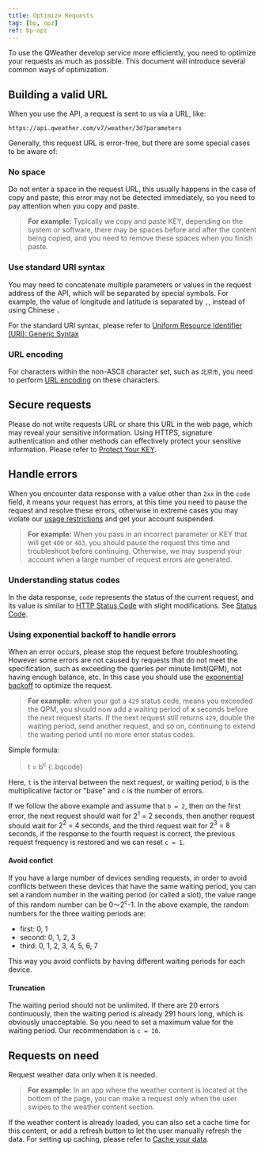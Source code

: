 ```yaml
---
title: Optimize Requests
tag: [bp, opz]
ref: bp-opz
---
```


To use the QWeather develop service more efficiently, you need to optimize your requests as much as possible. This document will introduce several common ways of optimization.

## Building a valid URL

When you use the API, a request is sent to us via a URL, like:

```
https://api.qweather.com/v7/weather/3d?parameters
```

Generally, this request URL is error-free, but there are some special cases to be aware of:

### No space

Do not enter a space in the request URL, this usually happens in the case of copy and paste, this error may not be detected immediately, so you need to pay attention when you copy and paste.

> **For example:** Typically we copy and paste KEY, depending on the system or software, there may be spaces before and after the content being copied, and you need to remove these spaces when you finish paste.

### Use standard URI syntax

You may need to concatenate multiple parameters or values in the request address of the API, which will be separated by special symbols. For example, the value of longitude and latitude is separated by `,`, instead of using Chinese `，`

For the standard URI syntax, please refer to [Uniform Resource Identifier (URI): Generic Syntax](https://datatracker.ietf.org/doc/html/rfc3986)

### URL encoding

For characters within the non-ASCII character set, such as `北京市`, you need to perform [URL encoding](https://en.wikipedia.org/wiki/Percent-encoding) on these characters.

## Secure requests

Please do not write requests URL or share this URL in the web page, which may reveal your sensitive information. Using HTTPS, signature authentication and other methods can effectively protect your sensitive information. Please refer to [Protect Your KEY](/docs/best-practices/protect-data-key/).

## Handle errors

When you encounter data response with a value other than `2xx` in the `code` field, it means your request has errors, at this time you need to pause the request and resolve these errors, otherwise in extreme cases you may violate our [usage restrictions](/en/docs/terms/restriction/) and get your account suspended.

> **For example:** When you pass in an incorrect parameter or KEY that will get `400` or `403`, you should pause the request this time and troubleshoot before continuing. Otherwise, we may suspend your account when a large number of request errors are generated.

### Understanding status codes

In the data response, `code` represents the status of the current request, and its value is similar to [HTTP Status Code](https://developer.mozilla.org/en-US/docs/web/http/status) with slight modifications. See [Status Code](/docs/resource/status-code/).

### Using exponential backoff to handle errors

When an error occurs, please stop the request before troubleshooting. However some errors are not caused by requests that do not meet the specification, such as exceeding the queries per minute limit(QPM), not having enough balance, etc. In this case you should use the [exponential backoff](https://en.wikipedia.org/wiki/Exponential_backoff) to optimize the request.

> **For example:** when your got a `429` status code, means you exceeded the QPM, you should now add a waiting period of **x** seconds before the next request starts. If the next request still returns `429`, double the waiting period, send another request, and so on, continuing to extend the waiting period until no more error status codes.

Simple formula:

> t = b<sup>c</sup>
{:.bqcode}

Here, `t` is the interval between the next request, or waiting period, `b` is the multiplicative factor or "base" and `c` is the number of errors.

If we follow the above example and assume that `b = 2`, then on the first error, the next request should wait for <span class="label code">2<sup>1</sup> = 2 seconds</span>, then another request should wait for <span class="label code">2<sup>2</sup> = 4 seconds</span>, and the third request wait for <span class="label code">2<sup>3</sup> = 8 seconds</span>, if the response to the fourth request is correct, the previous request frequency is restored and we can reset `c = 1`.

#### Avoid confict

If you have a large number of devices sending requests, in order to avoid conflicts between these devices that have the same waiting period, you can set a random number in the waiting period (or called a slot), the value range of this random number can be <span class="label code">0～2<sup>c</sup>-1</span>. In the above example, the random numbers for the three waiting periods are:

- first: 0, 1
- second: 0, 1, 2, 3
- third: 0, 1, 2, 3, 4, 5, 6, 7

This way you avoid conflicts by having different waiting periods for each device.

#### Truncation

The waiting period should not be unlimited. If there are 20 errors continuously, then the waiting period is already 291 hours long, which is obviously unacceptable. So you need to set a maximum value for the waiting period. Our recommendation is `c = 10`.

## Requests on need

Request weather data only when it is needed.

> **For example:** In an app where the weather content is located at the bottom of the page, you can make a request only when the user swipes to the weather content section.

If the weather content is already loaded, you can also set a cache time for this content, or add a refresh button to let the user manually refresh the data. For setting up caching, please refer to [Cache your data](/docs/best-practices/cache/).

